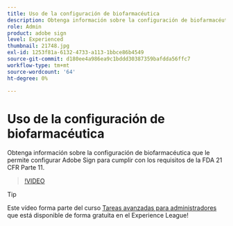 ```yaml
---
title: Uso de la configuración de biofarmacéutica
description: Obtenga información sobre la configuración de biofarmacéutica que le permite configurar Adobe Sign para cumplir con los requisitos de la FDA 21 CFR Parte 11
role: Admin
product: adobe sign
level: Experienced
thumbnail: 21748.jpg
exl-id: 1253f81a-6132-4733-a113-1bbce86b4549
source-git-commit: d180ee4a986ea9c1bddd30387359bafdda56ffc7
workflow-type: tm+mt
source-wordcount: '64'
ht-degree: 0%

---
```


# Uso de la configuración de biofarmacéutica

Obtenga información sobre la configuración de biofarmacéutica que le permite configurar Adobe Sign para cumplir con los requisitos de la FDA 21 CFR Parte 11.

>[!VIDEO](https://video.tv.adobe.com/v/21748?hidetitle=true)

>[!TIP]
>
>Este vídeo forma parte del curso [Tareas avanzadas para administradores](https://experienceleague.adobe.com/?recommended=Sign-A-1-2020.1) que está disponible de forma gratuita en el Experience League!
